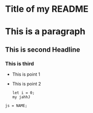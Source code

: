 # Title of my README
 <h1>This is a paragraph</h1>

 ## This is second Headline

 ### This is third
- This is point 1
- This is point 2

      let i = 0;
      my jahhJ

```js = NAME;```
